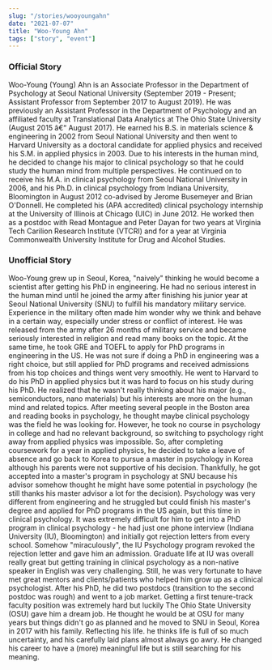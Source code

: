 ```yaml
---
slug: "/stories/wooyoungahn"
date: "2021-07-07"
title: "Woo-Young Ahn"
tags: ["story", "event"]
---
```

### Official Story
Woo-Young (Young) Ahn is an Associate Professor in the Department of Psychology at Seoul National University (September 2019 - Present; Assistant Professor from September 2017 to August 2019). He was previously an Assistant Professor in the Department of Psychology and an affiliated faculty at Translational Data Analytics at The Ohio State University (August 2015 â€“ August 2017). He earned his B.S. in materials science & engineering in 2002 from Seoul National University and then went to Harvard University as a doctoral candidate for applied physics and received his S.M. in applied physics in 2003. Due to his interests in the human mind, he decided to change his major to clinical psychology so that he could study the human mind from multiple perspectives. He continued on to receive his M.A. in clinical psychology from Seoul National University in 2006, and his Ph.D. in clinical psychology from Indiana University, Bloomington in August 2012 co-advised by Jerome Busemeyer and Brian O'Donnell. He completed his (APA accredited) clinical psychology internship at the University of Illinois at Chicago (UIC) in June 2012. He worked then as a postdoc with Read Montague and Peter Dayan for two years at Virginia Tech Carilion Research Institute (VTCRI) and for a year at Virginia Commonwealth University Institute for Drug and Alcohol Studies.

### Unofficial Story
Woo-Young grew up in Seoul, Korea, "naively" thinking he would become a scientist after getting his PhD in engineering. He had no serious interest in the human mind until he joined the army after finishing his junior year at Seoul National University (SNU) to fulfill his mandatory military service. Experience in the military often made him wonder why we think and behave in a certain way, especially under stress or conflict of interest. He was released from the army after 26 months of military service and became seriously interested in religion and read many books on the topic. At the same time, he took GRE and TOEFL to apply for PhD programs in engineering in the US. He was not sure if doing a PhD in engineering was a right choice, but still applied for PhD programs and received admissions from his top choices and things went very smoothly. He went to Harvard to do his PhD in applied physics but it was hard to focus on his study during his PhD. He realized that he wasn't really thinking about his major (e.g., semiconductors, nano materials) but his interests are more on the human mind and related topics. After meeting several people in the Boston area and reading books in psychology, he thought maybe clinical psychology was the field he was looking for. However, he took no course in psychology in college and had no relevant background, so switching to psychology right away from applied physics was impossible. So, after completing coursework for a year in applied physics, he decided to take a leave of absence and go back to Korea to pursue a master in psychology in Korea although his parents were not supportive of his decision. Thankfully, he got accepted into a master's program in psychology at SNU because his advisor somehow thought he might have some potential in psychology (he still thanks his master advisor a lot for the decision). Psychology was very different from engineering and he struggled but could finish his master's degree and applied for PhD programs in the US again, but this time in clinical psychology. It was extremely difficult for him to get into a PhD program in clinical psychology - he had just one phone interview (Indiana University (IU), Bloomington) and initially got rejection letters from every school. Somehow "miraculously", the IU Psychology program revoked the rejection letter and gave him an admission. Graduate life at IU was overall really great but getting training in clinical psychology as a non-native speaker in English was very challenging. Still, he was very fortunate to have met great mentors and clients/patients who helped him grow up as a clinical psychologist. After his PhD, he did two postdocs (transition to the second postdoc was rough) and went to a job market. Getting a first tenure-track faculty position was extremely hard but luckily The Ohio State University (OSU) gave him a dream job. He thought he would be at OSU for many years but things didn't go as planned and he moved to SNU in Seoul, Korea in 2017 with his family. Reflecting his life. he thinks life is full of so much uncertainty, and his carefully laid plans almost always go awry. He changed his career to have a (more) meaningful life but is still searching for his meaning.